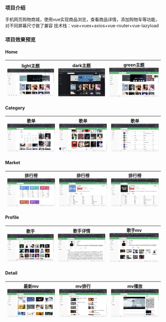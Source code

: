 ### 项目介绍

手机网页购物商城，使用vue实现商品浏览，查看商品详情，添加购物车等功能，对不同屏幕尺寸做了兼容
    技术栈：vue+vuex+axios+vue-router+vue-lazyload



### 项目效果预览

#### Home

| light主题 ![light主题](https://github.com/IHX233/Gallery/blob/main/music/light%E4%B8%BB%E9%A2%98.png) |dark主题 ![输入图片说明](https://raw.githubusercontent.com/IHX233/Gallery/main/music/dark%E4%B8%BB%E9%A2%98.png)  |green主题 ![green主题](https://raw.githubusercontent.com/IHX233/Gallery/main/music/green%E4%B8%BB%E9%A2%98.png)  |
|---|---|---|

#### Category

|歌单 ![输入图片说明](https://raw.githubusercontent.com/IHX233/Gallery/main/music/%E6%AD%8C%E5%8D%95-%E5%88%86%E7%B1%BB.png)  |歌单 ![输入图片说明](https://raw.githubusercontent.com/IHX233/Gallery/main/music/%E6%AD%8C%E5%8D%95.png)  |歌单 ![输入图片说明](https://raw.githubusercontent.com/IHX233/Gallery/main/music/%E6%9C%80%E6%96%B0%E9%9F%B3%E4%B9%90.png)  |
|---|---|---|

#### Market

| 排行榜 ![输入图片说明](https://raw.githubusercontent.com/IHX233/Gallery/main/music/%E6%8E%92%E8%A1%8C%E6%A6%9C.png) |排行榜  ![输入图片说明](https://raw.githubusercontent.com/IHX233/Gallery/main/music/%E9%A3%99%E5%8D%87%E6%A6%9C.png) |排行榜  ![输入图片说明](https://raw.githubusercontent.com/IHX233/Gallery/main/music/%E5%85%A8%E7%90%83%E6%A6%9C.png) |
|---|---|---|

#### Profile

|歌手 ![输入图片说明](https://raw.githubusercontent.com/IHX233/Gallery/main/music/%E6%AD%8C%E6%89%8B.png)  |歌手详情 ![输入图片说明](https://raw.githubusercontent.com/IHX233/Gallery/main/music/%E6%AD%8C%E6%89%8B%E8%AF%A6%E6%83%851.png)  |歌手mv ![输入图片说明](https://raw.githubusercontent.com/IHX233/Gallery/main/music/%E6%AD%8C%E6%89%8Bmv.png)  |
|---|---|---|



#### Detail

|最新mv ![输入图片说明](https://raw.githubusercontent.com/IHX233/Gallery/main/music/%E6%9C%80%E6%96%B0mv.png) |mv排行  ![输入图片说明](https://raw.githubusercontent.com/IHX233/Gallery/main/music/mv%E6%8E%92%E8%A1%8C.png)  |mv播放![输入图片说明](https://github.com/IHX233/Gallery/blob/main/music/mv%E6%92%AD%E6%94%BE.png)   |
|---|---|---|


